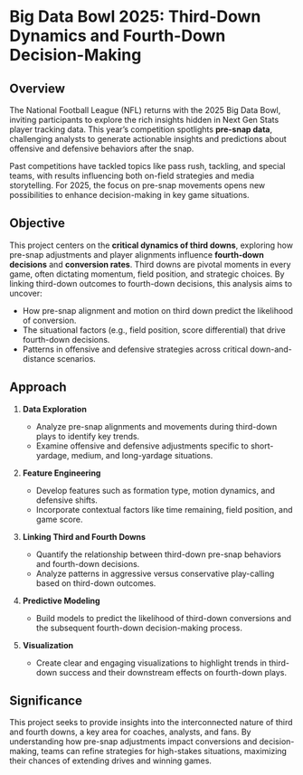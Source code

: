 # Big Data Bowl 2025: Third-Down Dynamics and Fourth-Down Decision-Making  

## Overview  
The National Football League (NFL) returns with the 2025 Big Data Bowl, inviting participants to explore the rich insights hidden in Next Gen Stats player tracking data. This year’s competition spotlights **pre-snap data**, challenging analysts to generate actionable insights and predictions about offensive and defensive behaviors after the snap.  

Past competitions have tackled topics like pass rush, tackling, and special teams, with results influencing both on-field strategies and media storytelling. For 2025, the focus on pre-snap movements opens new possibilities to enhance decision-making in key game situations.  

## Objective  
This project centers on the **critical dynamics of third downs**, exploring how pre-snap adjustments and player alignments influence **fourth-down decisions** and **conversion rates**. Third downs are pivotal moments in every game, often dictating momentum, field position, and strategic choices. By linking third-down outcomes to fourth-down decisions, this analysis aims to uncover:  
- How pre-snap alignment and motion on third down predict the likelihood of conversion.  
- The situational factors (e.g., field position, score differential) that drive fourth-down decisions.  
- Patterns in offensive and defensive strategies across critical down-and-distance scenarios.  

## Approach  
1. **Data Exploration**  
   - Analyze pre-snap alignments and movements during third-down plays to identify key trends.  
   - Examine offensive and defensive adjustments specific to short-yardage, medium, and long-yardage situations.  

2. **Feature Engineering**  
   - Develop features such as formation type, motion dynamics, and defensive shifts.  
   - Incorporate contextual factors like time remaining, field position, and game score.  

3. **Linking Third and Fourth Downs**  
   - Quantify the relationship between third-down pre-snap behaviors and fourth-down decisions.  
   - Analyze patterns in aggressive versus conservative play-calling based on third-down outcomes.  

4. **Predictive Modeling**  
   - Build models to predict the likelihood of third-down conversions and the subsequent fourth-down decision-making process.  

5. **Visualization**  
   - Create clear and engaging visualizations to highlight trends in third-down success and their downstream effects on fourth-down plays.  

## Significance  
This project seeks to provide insights into the interconnected nature of third and fourth downs, a key area for coaches, analysts, and fans. By understanding how pre-snap adjustments impact conversions and decision-making, teams can refine strategies for high-stakes situations, maximizing their chances of extending drives and winning games.  
